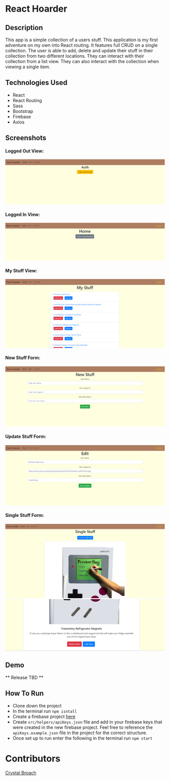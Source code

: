 # React Hoarder

## Description
This app is a simple collection of a users stuff.  This application is my first adventure on my own into React routing.  It features full CRUD on a single collection.  The user is able to add, delete and update their stuff in their collection from two different locations.  They can interact with their collection from a list view.  They can also interact with the collection when viewing a single item.
## Technologies Used
- React
- React Routing
- Sass
- Bootstrap
- Firebase
- Axios
## Screenshots
#### Logged Out View:
![LoggedOutView](https://raw.githubusercontent.com/broach44/react-hoarder/master/screenshots/loggedOutView.png) 
#### Logged In View:
![LoggedInView](https://raw.githubusercontent.com/broach44/react-hoarder/master/screenshots/loggedInView.png) 
#### My Stuff View:
![MyStuffView](https://raw.githubusercontent.com/broach44/react-hoarder/master/screenshots/myStuffListView.png) 
#### New Stuff Form: 
![NewStuffView](https://raw.githubusercontent.com/broach44/react-hoarder/master/screenshots/newStuffForm.png) 
#### Update Stuff Form:
![UpdateStuffView](https://raw.githubusercontent.com/broach44/react-hoarder/master/screenshots/editFormView.png) 
#### Single Stuff Form:
![SingleStuffTop](https://raw.githubusercontent.com/broach44/react-hoarder/master/screenshots/singleStuff1.png)
![SingleStuffBottom](https://raw.githubusercontent.com/broach44/react-hoarder/master/screenshots/singleStuff2.PNG)

## Demo
** Release TBD **

## How To Run
- Clone down the project
- In the terminal run `npm isntall`
- Create a firebase project [here](https://console.firebase.google.com/)
- Create `src/helpers/apiKeys.json` file and add in your firebase keys that were created in the new firebase project.  Feel free to reference the `apiKeys.example.json` file in the project for the correct structure.
- Once set up to run enter the following in the terminal run `npm start`

# Contributors
[Crystal Broach](https://github.com/broach44)